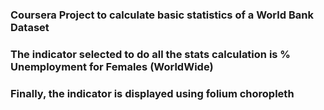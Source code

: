 
### Coursera Project to calculate basic statistics of a World Bank Dataset
### The indicator selected to do all the stats calculation is % Unemployment for Females (WorldWide)
### Finally, the indicator is displayed using folium choropleth
